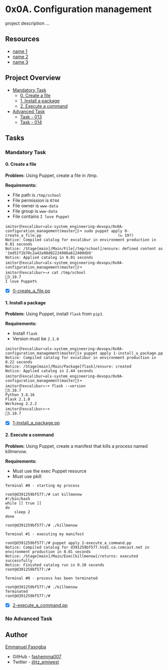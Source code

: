 # 0x0A. Configuration management

project description ...

## Resources
* [name 1](https://www.1)
* [name 2](https://www.2)
* [name 3](https://www.3)

## Project Overview
- [Mandatory Task](#mandatory-task)
	- [0. Create a file](0-create_a_file.pp)
	- [1. Install a package](1-install_a_package.pp)
	- [2. Execute a command](2-execute_a_command.pp)
- [Advanced Task](#advanced-task)
	- [Task - 013](link_to_fiel)
	- [Task - 014](link_to_fiel)

## Tasks
### Mandatory Task

#### 0. Create a file

**Problem:** Using Puppet, create a file in /tmp.

**Requirements:**
* File path is `/tmp/school`
* File permission is `0744`
* File owner is `www-data`
* File group is `www-data`
* File contains `I love Puppet`

```
imitor＠excalibur»alx-system_engineering-devops/0x0A-configuration_management(master)➜ sudo puppet apply 0-create_a_file.pp                                  (↻ 19?)
Notice: Compiled catalog for excalibur in environment production in 0.01 seconds
Notice: /Stage[main]/Main/File[/tmp/school]/ensure: defined content as '{md5}f1b70c2a42a98d82224986a612400db9'
Notice: Applied catalog in 0.01 seconds
imitor＠excalibur»alx-system_engineering-devops/0x0A-configuration_management(master)➜                           
imitor＠excalibur»~✗ cat /tmp/school                                                                                                3.10.7
I love Puppet% 
```
- [x] [0-create_a_file.pp](0-create_a_file.pp)

#### 1. Install a package

**Problem:** Using Puppet, install `flask` from `pip3`.

**Requirements:**
* Install `flask`
* Version must be `2.1.0`

```
imitor＠excalibur»alx-system_engineering-devops/0x0A-configuration_management(master)✗ puppet apply 1-install_a_package.pp
Notice: Compiled catalog for excalibur in environment production in 0.22 seconds
Notice: /Stage[main]/Main/Package[flask]/ensure: created
Notice: Applied catalog in 2.44 seconds
imitor＠excalibur»alx-system_engineering-devops/0x0A-configuration_management(master)➜ 
imitor＠excalibur»~➜ flask --version                                                                                                3.10.7
Python 3.8.16
Flask 2.1.0
Werkzeug 2.2.2
imitor＠excalibur»~➜                                                                                                                3.10.7
```
- [x] [1-install_a_package.pp](1-install_a_package.pp)

#### 2. Execute a command

**Problem:** Using Puppet, create a manifest that kills a process named killmenow.

**Requirements:**
* Must use the exec Puppet resource
* Must use pkill

```
Terminal #0 - starting my process

root@d391259bf577:/# cat killmenow
#!/bin/bash
while [[ true ]]
do
    sleep 2
done

root@d391259bf577:/# ./killmenow

Terminal #1 - executing my manifest

root@d391259bf577:/# puppet apply 2-execute_a_command.pp
Notice: Compiled catalog for d391259bf577.hsd1.ca.comcast.net in environment production in 0.01 seconds
Notice: /Stage[main]/Main/Exec[killmenow]/returns: executed successfully
Notice: Finished catalog run in 0.10 seconds
root@d391259bf577:/# 

Terminal #0 - process has been terminated

root@d391259bf577:/# ./killmenow
Terminated
root@d391259bf577:/#
```
- [x] [2-execute_a_command.pp](2-execute_a_command.pp)

### No Advanced Task


## Author

[Emmanuel Fasogba](fasogbaemmanuel@gmail.com)
- GitHub - [fashemma007](https://github.com/fashemma007)
- Twitter - [@tz_emiwest](https://www.twitter.com/tz_emiwest)

